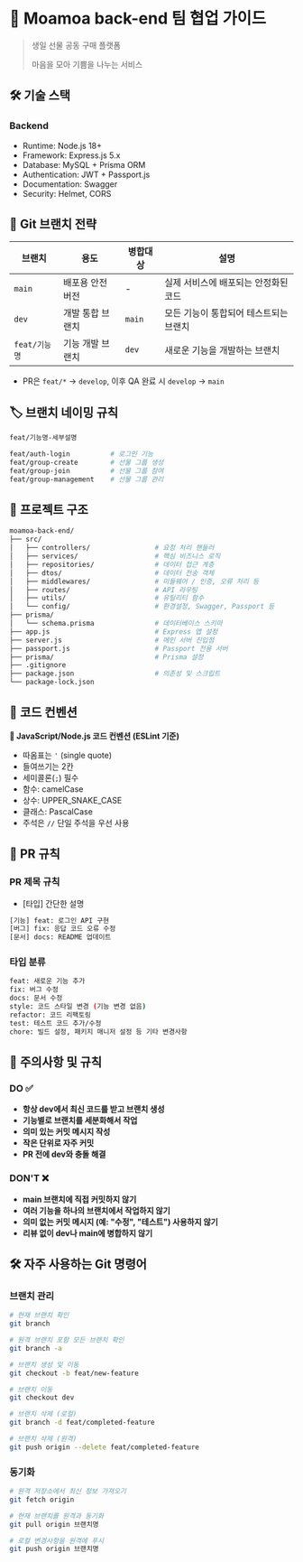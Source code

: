 # 🎁 Moamoa back-end 팀 협업 가이드

> 생일 선물 공동 구매 플랫폼
> 
> 
> 마음을 모아 기쁨을 나누는 서비스
> 

## 🛠️ 기술 스택
### Backend

- Runtime: Node.js 18+
- Framework: Express.js 5.x
- Database: MySQL + Prisma ORM
- Authentication: JWT + Passport.js
- Documentation: Swagger
- Security: Helmet, CORS

## 🌿 Git 브랜치 전략

| 브랜치 | 용도 | 병합대상 | 설명 |
| --- | --- | --- | --- |
| `main` | 배포용 안전 버전 | - | 실제 서비스에 배포되는 안정화된 코드 |
| `dev` | 개발 통합 브랜치 | `main` | 모든 기능이 통합되어 테스트되는 브랜치 |
| `feat/기능명` | 기능 개발 브랜치 | `dev` | 새로운 기능을 개발하는 브랜치 |
- PR은 `feat/*` → `develop`, 이후 QA 완료 시 `develop` → `main`

## 🏷️ 브랜치 네이밍 규칙

```bash
feat/기능명-세부설명

feat/auth-login          # 로그인 기능
feat/group-create        # 선물 그룹 생성
feat/group-join          # 선물 그룹 참여
feat/group-management    # 선물 그룹 관리
```

## 📁 프로젝트 구조

```bash
moamoa-back-end/
├── src/
│   ├── controllers/                # 요청 처리 핸들러
│   ├── services/                   # 핵심 비즈니스 로직
│   ├── repositories/               # 데이터 접근 계층
│   ├── dtos/                       # 데이터 전송 객체
│   ├── middlewares/                # 미들웨어 / 인증, 오류 처리 등
│   ├── routes/                     # API 라우팅
│   ├── utils/                      # 유틸리티 함수
│   └── config/                     # 환경설정, Swagger, Passport 등
├── prisma/
│   └── schema.prisma               # 데이터베이스 스키마
├── app.js                          # Express 앱 설정
├── server.js                       # 메인 서버 진입점
├── passport.js                     # Passport 전용 서버
├── prisma/                         # Prisma 설정
├── .gitignore
├── package.json                    # 의존성 및 스크립트
└── package-lock.json
```

## 📝 코드 컨벤션

**🔸 JavaScript/Node.js 코드 컨벤션 (ESLint 기준)**

- 따옴표는 `'` (single quote)
- 들여쓰기는 2칸
- 세미콜론(`;`) 필수
- 함수: camelCase
- 상수: UPPER_SNAKE_CASE
- 클래스: PascalCase
- 주석은 `//` 단일 주석을 우선 사용

## 🔀 PR 규칙

### PR 제목 규칙

- [타입] 간단한 설명

```bash
[기능] feat: 로그인 API 구현
[버그] fix: 응답 코드 오류 수정
[문서] docs: README 업데이트
```

### 타입 분류

```bash
feat: 새로운 기능 추가
fix: 버그 수정
docs: 문서 수정
style: 코드 스타일 변경 (기능 변경 없음)
refactor: 코드 리팩토링
test: 테스트 코드 추가/수정
chore: 빌드 설정, 패키지 매니저 설정 등 기타 변경사항
```

## 🚨 주의사항 및 규칙

### DO ✅

- **항상 dev에서 최신 코드를 받고 브랜치 생성**
- **기능별로 브랜치를 세분화해서 작업**
- **의미 있는 커밋 메시지 작성**
- **작은 단위로 자주 커밋**
- **PR 전에 dev와 충돌 해결**

### DON'T ❌

- **main 브랜치에 직접 커밋하지 않기**
- **여러 기능을 하나의 브랜치에서 작업하지 않기**
- **의미 없는 커밋 메시지 (예: "수정", "테스트") 사용하지 않기**
- **리뷰 없이 dev나 main에 병합하지 않기**

## 🛠️ 자주 사용하는 Git 명령어

### 브랜치 관리

```bash
# 현재 브랜치 확인
git branch

# 원격 브랜치 포함 모든 브랜치 확인
git branch -a

# 브랜치 생성 및 이동
git checkout -b feat/new-feature

# 브랜치 이동
git checkout dev

# 브랜치 삭제 (로컬)
git branch -d feat/completed-feature

# 브랜치 삭제 (원격)
git push origin --delete feat/completed-feature
```

### 동기화

```bash
# 원격 저장소에서 최신 정보 가져오기
git fetch origin

# 현재 브랜치를 원격과 동기화
git pull origin 브랜치명

# 로컬 변경사항을 원격에 푸시
git push origin 브랜치명
```
